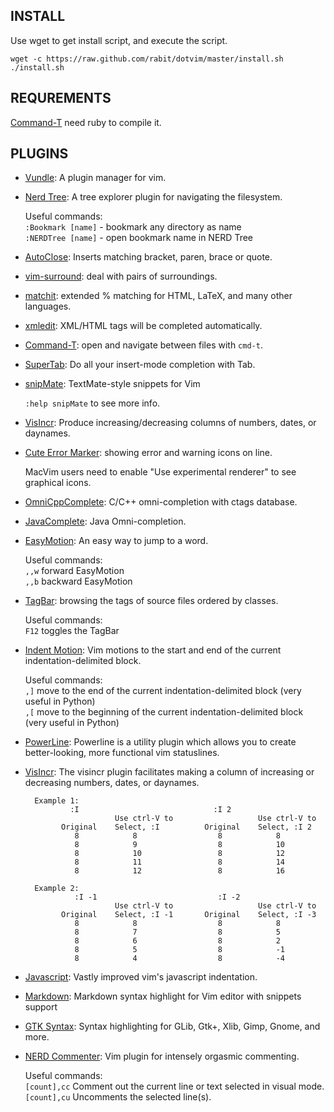 
## INSTALL

Use wget to get install script, and execute the script.

    wget -c https://raw.github.com/rabit/dotvim/master/install.sh
    ./install.sh

## REQUREMENTS

 [Command-T](https://github.com/wincent/Command-T) need ruby to compile it.

## PLUGINS

* [Vundle](https://github.com/gmarik/vundle): A plugin manager for vim.

* [Nerd Tree](http://www.vim.org/scripts/script.php?script_id=1658): A tree explorer plugin for navigating the filesystem.

  Useful commands:  
    `:Bookmark [name]` - bookmark any directory as name  
    `:NERDTree [name]` - open bookmark name in NERD Tree

* [AutoClose](http://www.vim.org/scripts/script.php?script_id=1849):  Inserts matching bracket, paren, brace or quote.

* [vim-surround](https://github.com/tpope/vim-surround/blob/master/doc/surround.txt): deal with pairs of surroundings.

* [matchit](http://www.vim.org/scripts/script.php?script_id=39): extended % matching for HTML, LaTeX, and many other languages. 

* [xmledit](http://www.vim.org/scripts/script.php?script_id=301): XML/HTML tags will be completed automatically.

* [Command-T](https://github.com/wincent/Command-T): open and navigate between files with `cmd-t`.
  
* [SuperTab](http://www.vim.org/scripts/script.php?script_id=1643): Do all your insert-mode completion with Tab.

* [snipMate](http://www.vim.org/scripts/script.php?script_id=2540): TextMate-style snippets for Vim

  `:help snipMate` to see more info.

* [VisIncr](http://www.vim.org/scripts/script.php?script_id=670): Produce increasing/decreasing columns of numbers, dates, or daynames.
  
* [Cute Error Marker](http://www.vim.org/scripts/script.php?script_id=2653): showing error and warning icons on line.
  
   MacVim users need to enable "Use experimental renderer" to see
   graphical icons.

* [OmniCppComplete](http://www.vim.org/scripts/script.php?script_id=1520): C/C++ omni-completion with ctags database.

* [JavaComplete](http://www.vim.org/scripts/script.php?script_id=1785): Java Omni-completion.

* [EasyMotion](https://github.com/Lokaltog/vim-easymotion): An easy way to jump to a word.

  Useful commands:  
    `,,w` forward EasyMotion  
    `,,b` backward EasyMotion  

* [TagBar](http://majutsushi.github.com/tagbar/): browsing the tags of source files ordered by classes.

  Useful commands:  
    `F12` toggles the TagBar  

* [Indent Motion](https://github.com/vim-scripts/indent-motion): Vim motions to the start and end of the current indentation-delimited block.

  Useful commands:  
    `,]` move to the end of the current indentation-delimited block (very useful in Python)  
    `,[` move to the beginning of the current indentation-delimited block (very useful in Python)  

* [PowerLine](https://github.com/Lokaltog/vim-powerline): Powerline is a utility plugin which allows you to create better-looking, more functional vim statuslines.

* [VisIncr](https://github.com/vim-scripts/VisIncr): The visincr plugin facilitates making a column of increasing or decreasing numbers, dates, or daynames.

        Example 1:  
                :I                              :I 2  
                          Use ctrl-V to                   Use ctrl-V to  
              Original    Select, :I          Original    Select, :I 2  
                 8            8                  8            8  
                 8            9                  8            10  
                 8            10                 8            12  
                 8            11                 8            14  
                 8            12                 8            16
        
        Example 2:
                 :I -1                           :I -2  
                          Use ctrl-V to                   Use ctrl-V to  
              Original    Select, :I -1       Original    Select, :I -3  
                 8            8                  8            8  
                 8            7                  8            5  
                 8            6                  8            2  
                 8            5                  8            -1  
                 8            4                  8            -4  

* [Javascript](https://github.com/pangloss/vim-javascript): Vastly improved vim's javascript indentation.

* [Markdown](https://github.com/hallison/vim-markdown): Markdown syntax highlight for Vim editor with snippets support

* [GTK Syntax](https://github.com/vim-scripts/gtk-vim-syntax): Syntax highlighting for GLib, Gtk+, Xlib, Gimp, Gnome, and more.

* [NERD Commenter](https://github.com/scrooloose/nerdcommenter): Vim plugin for intensely orgasmic commenting.

  Useful commands:  
    `[count],cc` Comment out the current line or text selected in visual mode.  
    `[count],cu` Uncomments the selected line(s).  

